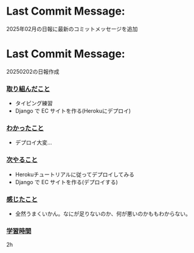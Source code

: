 # Last Commit Message:
2025年02月の日報に最新のコミットメッセージを追加

# Last Commit Message:
20250202の日報作成

### <u>取り組んだこと</u>
- タイピング練習
- Django で EC サイトを作る(Herokuにデプロイ)

### <u>わかったこと</u>
-  デプロイ大変...

### <u>次やること</u>
- Herokuチュートリアルに従ってデプロイしてみる
- Django で EC サイトを作る(デプロイする)

### <u>感じたこと</u>
- 全然うまくいかん。なにが足りないのか、何が悪いのかももわからない。

### <u>学習時間</u>
2h
